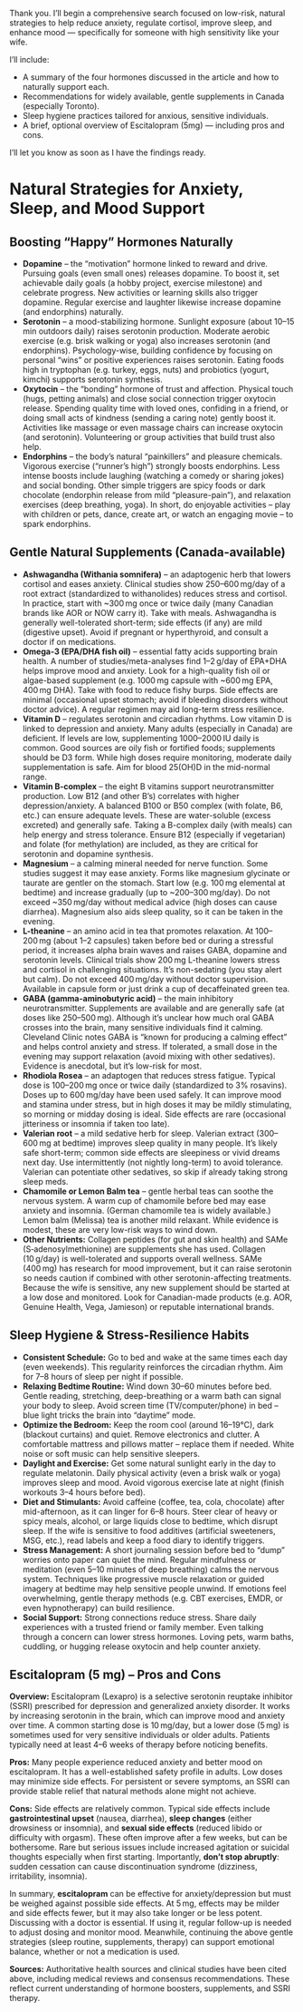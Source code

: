 Thank you. I’ll begin a comprehensive search focused on low-risk, natural strategies to help reduce anxiety, regulate cortisol, improve sleep, and enhance mood — specifically for someone with high sensitivity like your wife.

I’ll include:

* A summary of the four hormones discussed in the article and how to naturally support each.
* Recommendations for widely available, gentle supplements in Canada (especially Toronto).
* Sleep hygiene practices tailored for anxious, sensitive individuals.
* A brief, optional overview of Escitalopram (5mg) — including pros and cons.

I’ll let you know as soon as I have the findings ready.


# Natural Strategies for Anxiety, Sleep, and Mood Support

## Boosting “Happy” Hormones Naturally

* **Dopamine** – the “motivation” hormone linked to reward and drive.  Pursuing goals (even small ones) releases dopamine.  To boost it, set achievable daily goals (a hobby project, exercise milestone) and celebrate progress.  New activities or learning skills also trigger dopamine.  Regular exercise and laughter likewise increase dopamine (and endorphins) naturally.
* **Serotonin** – a mood-stabilizing hormone.  Sunlight exposure (about 10–15 min outdoors daily) raises serotonin production.  Moderate aerobic exercise (e.g. brisk walking or yoga) also increases serotonin (and endorphins).  Psychology-wise, building confidence by focusing on personal “wins” or positive experiences raises serotonin.  Eating foods high in tryptophan (e.g. turkey, eggs, nuts) and probiotics (yogurt, kimchi) supports serotonin synthesis.
* **Oxytocin** – the “bonding” hormone of trust and affection.  Physical touch (hugs, petting animals) and close social connection trigger oxytocin release.  Spending quality time with loved ones, confiding in a friend, or doing small acts of kindness (sending a caring note) gently boost it.  Activities like massage or even massage chairs can increase oxytocin (and serotonin).  Volunteering or group activities that build trust also help.
* **Endorphins** – the body’s natural “painkillers” and pleasure chemicals.  Vigorous exercise (“runner’s high”) strongly boosts endorphins.  Less intense boosts include laughing (watching a comedy or sharing jokes) and social bonding.  Other simple triggers are spicy foods or dark chocolate (endorphin release from mild “pleasure-pain”), and relaxation exercises (deep breathing, yoga).  In short, do enjoyable activities – play with children or pets, dance, create art, or watch an engaging movie – to spark endorphins.

## Gentle Natural Supplements (Canada-available)

* **Ashwagandha (Withania somnifera)** – an adaptogenic herb that lowers cortisol and eases anxiety.  Clinical studies show 250–600 mg/day of a root extract (standardized to withanolides) reduces stress and cortisol. In practice, start with \~300 mg once or twice daily (many Canadian brands like AOR or NOW carry it).  Take with meals.  Ashwagandha is generally well-tolerated short-term; side effects (if any) are mild (digestive upset).  Avoid if pregnant or hyperthyroid, and consult a doctor if on medications.
* **Omega-3 (EPA/DHA fish oil)** – essential fatty acids supporting brain health.  A number of studies/meta-analyses find 1–2 g/day of EPA+DHA helps improve mood and anxiety.  Look for a high-quality fish oil or algae-based supplement (e.g. 1000 mg capsule with \~600 mg EPA, 400 mg DHA).  Take with food to reduce fishy burps.  Side effects are minimal (occasional upset stomach; avoid if bleeding disorders without doctor advice).  A regular regimen may aid long-term stress resilience.
* **Vitamin D** – regulates serotonin and circadian rhythms.  Low vitamin D is linked to depression and anxiety.  Many adults (especially in Canada) are deficient.  If levels are low, supplementing 1000–2000 IU daily is common.  Good sources are oily fish or fortified foods; supplements should be D3 form.  While high doses require monitoring, moderate daily supplementation is safe.  Aim for blood 25(OH)D in the mid-normal range.
* **Vitamin B-complex** – the eight B vitamins support neurotransmitter production.  Low B12 (and other B’s) correlates with higher depression/anxiety.  A balanced B100 or B50 complex (with folate, B6, etc.) can ensure adequate levels.  These are water-soluble (excess excreted) and generally safe.  Taking a B-complex daily (with meals) can help energy and stress tolerance.  Ensure B12 (especially if vegetarian) and folate (for methylation) are included, as they are critical for serotonin and dopamine synthesis.
* **Magnesium** – a calming mineral needed for nerve function.  Some studies suggest it may ease anxiety.  Forms like magnesium glycinate or taurate are gentler on the stomach.  Start low (e.g. 100 mg elemental at bedtime) and increase gradually (up to \~200–300 mg/day).  Do not exceed \~350 mg/day without medical advice (high doses can cause diarrhea).  Magnesium also aids sleep quality, so it can be taken in the evening.
* **L-theanine** – an amino acid in tea that promotes relaxation.  At 100–200 mg (about 1–2 capsules) taken before bed or during a stressful period, it increases alpha brain waves and raises GABA, dopamine and serotonin levels.  Clinical trials show 200 mg L-theanine lowers stress and cortisol in challenging situations.  It’s non-sedating (you stay alert but calm).  Do not exceed 400 mg/day without doctor supervision.  Available in capsule form or just drink a cup of decaffeinated green tea.
* **GABA (gamma-aminobutyric acid)** – the main inhibitory neurotransmitter.  Supplements are available and are generally safe (at doses like 250–500 mg).  Although it’s unclear how much oral GABA crosses into the brain, many sensitive individuals find it calming.  Cleveland Clinic notes GABA is “known for producing a calming effect” and helps control anxiety and stress.  If tolerated, a small dose in the evening may support relaxation (avoid mixing with other sedatives).  Evidence is anecdotal, but it’s low-risk for most.
* **Rhodiola Rosea** – an adaptogen that reduces stress fatigue.  Typical dose is 100–200 mg once or twice daily (standardized to 3% rosavins).  Doses up to 600 mg/day have been used safely.  It can improve mood and stamina under stress, but in high doses it may be mildly stimulating, so morning or midday dosing is ideal.  Side effects are rare (occasional jitteriness or insomnia if taken too late).
* **Valerian root** – a mild sedative herb for sleep.  Valerian extract (300–600 mg at bedtime) improves sleep quality in many people.  It’s likely safe short-term; common side effects are sleepiness or vivid dreams next day.  Use intermittently (not nightly long-term) to avoid tolerance.  Valerian can potentiate other sedatives, so skip if already taking strong sleep meds.
* **Chamomile or Lemon Balm tea** – gentle herbal teas can soothe the nervous system.  A warm cup of chamomile before bed may ease anxiety and insomnia.  (German chamomile tea is widely available.)  Lemon balm (Melissa) tea is another mild relaxant.  While evidence is modest, these are very low-risk ways to wind down.
* **Other Nutrients:**  Collagen peptides (for gut and skin health) and SAMe (S‑adenosylmethionine) are supplements she has used.  Collagen (10 g/day) is well-tolerated and supports overall wellness.  SAMe (400 mg) has research for mood improvement, but it can raise serotonin so needs caution if combined with other serotonin-affecting treatments.  Because the wife is sensitive, any new supplement should be started at a low dose and monitored.  Look for Canadian-made products (e.g. AOR, Genuine Health, Vega, Jamieson) or reputable international brands.

## Sleep Hygiene & Stress-Resilience Habits

* **Consistent Schedule:** Go to bed and wake at the same times each day (even weekends). This regularity reinforces the circadian rhythm. Aim for 7–8 hours of sleep per night if possible.
* **Relaxing Bedtime Routine:** Wind down 30–60 minutes before bed. Gentle reading, stretching, deep-breathing or a warm bath can signal your body to sleep.  Avoid screen time (TV/computer/phone) in bed – blue light tricks the brain into “daytime” mode.
* **Optimize the Bedroom:** Keep the room cool (around 16–19°C), dark (blackout curtains) and quiet. Remove electronics and clutter. A comfortable mattress and pillows matter – replace them if needed. White noise or soft music can help sensitive sleepers.
* **Daylight and Exercise:** Get some natural sunlight early in the day to regulate melatonin.  Daily physical activity (even a brisk walk or yoga) improves sleep and mood. Avoid vigorous exercise late at night (finish workouts 3–4 hours before bed).
* **Diet and Stimulants:** Avoid caffeine (coffee, tea, cola, chocolate) after mid-afternoon, as it can linger for 6–8 hours. Steer clear of heavy or spicy meals, alcohol, or large liquids close to bedtime, which disrupt sleep.  If the wife is sensitive to food additives (artificial sweeteners, MSG, etc.), read labels and keep a food diary to identify triggers.
* **Stress Management:** A short journaling session before bed to “dump” worries onto paper can quiet the mind. Regular mindfulness or meditation (even 5–10 minutes of deep breathing) calms the nervous system. Techniques like progressive muscle relaxation or guided imagery at bedtime may help sensitive people unwind. If emotions feel overwhelming, gentle therapy methods (e.g. CBT exercises, EMDR, or even hypnotherapy) can build resilience.
* **Social Support:** Strong connections reduce stress. Share daily experiences with a trusted friend or family member. Even talking through a concern can lower stress hormones. Loving pets, warm baths, cuddling, or hugging release oxytocin and help counter anxiety.

## Escitalopram (5 mg) – Pros and Cons

**Overview:**  Escitalopram (Lexapro) is a selective serotonin reuptake inhibitor (SSRI) prescribed for depression and generalized anxiety disorder.  It works by increasing serotonin in the brain, which can improve mood and anxiety over time.  A common starting dose is 10 mg/day, but a lower dose (5 mg) is sometimes used for very sensitive individuals or older adults.  Patients typically need at least 4–6 weeks of therapy before noticing benefits.

**Pros:**  Many people experience reduced anxiety and better mood on escitalopram.  It has a well-established safety profile in adults. Low doses may minimize side effects. For persistent or severe symptoms, an SSRI can provide stable relief that natural methods alone might not achieve.

**Cons:**  Side effects are relatively common.  Typical side effects include **gastrointestinal upset** (nausea, diarrhea), **sleep changes** (either drowsiness or insomnia), and **sexual side effects** (reduced libido or difficulty with orgasm).  These often improve after a few weeks, but can be bothersome. Rare but serious issues include increased agitation or suicidal thoughts especially when first starting.  Importantly, **don’t stop abruptly**: sudden cessation can cause discontinuation syndrome (dizziness, irritability, insomnia).

In summary, **escitalopram** can be effective for anxiety/depression but must be weighed against possible side effects.  At 5 mg, effects may be milder and side effects fewer, but it may also take longer or be less potent.  Discussing with a doctor is essential. If using it, regular follow-up is needed to adjust dosing and monitor mood. Meanwhile, continuing the above gentle strategies (sleep routine, supplements, therapy) can support emotional balance, whether or not a medication is used.

**Sources:** Authoritative health sources and clinical studies have been cited above, including medical reviews and consensus recommendations. These reflect current understanding of hormone boosters, supplements, and SSRI therapy.
